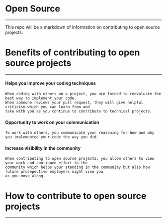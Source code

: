 # Open Source
---
This repo will be a markdown of information on contributing to open source projects.

# Benefits of contributing to open source projects
---
#### Helps you improve your coding techniques

    When coding with others on a project, you are forced to reevaluate the best way to implement your code. 
    When someone reviews your pull request, they will give helpful criticism which you can learn from and 
    take with you as you continue to contribute to technical projects.

#### Opportunity to work on your communication

    To work with others, you communicate your reasoning for how and why you implemented your code the way you did.

#### Increase visibility in the community

    When contributing to open source projects, you allow others to view your work and continued effort to the 
    community which helps your standing in the community but also how future prosepective employers might view you 
    as you move along.

# How to contribute to open source projects
---

